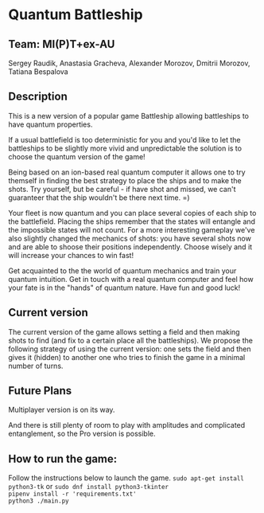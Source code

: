 # Quantum Battleship

## Team: MI(P)T+ex-AU
Sergey Raudik, Anastasia Gracheva, Alexander Morozov, Dmitrii Morozov, Tatiana Bespalova

## Description

This is a new version of a popular game Battleship allowing battleships to have quantum properties.

If a usual battlefield is too deterministic for you and you'd like to let the battleships to be slightly more vivid and unpredictable the solution is to choose the quantum version of the game! 

Being based on an ion-based real quantum computer it allows one to try themself in finding the best strategy to place the ships and to make the shots. Try yourself, but be careful - if have shot and missed, we can't guaranteer that the ship wouldn't be there next time. =)

Your fleet is now quantum and you can place several copies of each ship to the battlefield. Placing the ships remember that the states will entangle and the impossible states will not count. 
For a more interesting gameplay we've also slightly changed the mechanics of shots: you have several shots now and are able to shoose their positions independently. Choose wisely and it will increase your chances to win fast!

Get acquainted to the the world of quantum mechanics and train your quantum intuition. Get in touch with a real quantum computer and feel how your fate is in the "hands" of quantum nature. Have fun and good luck!

## Current version

The current version of the game allows setting a field and then making shots to find (and fix to a certain place all the battleships).
We propose the following strategy of using the current version: one sets the field and then gives it (hidden) to another one who tries to finish the game in a minimal number of turns.

## Future Plans
Multiplayer version is on its way. 

And there is still plenty of room to play with amplitudes and complicated entanglement, so the Pro version is possible. 



## How to run the game:

Follow the instructions below to launch the game.
`sudo apt-get install python3-tk` or `sudo dnf install python3-tkinter`  
`pipenv install -r 'requirements.txt'`  
`python3 ./main.py`


